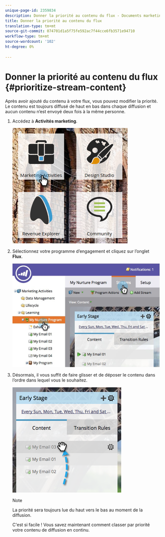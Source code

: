 ```yaml
---
unique-page-id: 2359834
description: Donner la priorité au contenu du flux - Documents marketing - Documentation du produit
title: Donner la priorité au contenu du flux
translation-type: tm+mt
source-git-commit: 074701d1a5f75fe592ac7f44cce6fb3571e94710
workflow-type: tm+mt
source-wordcount: '102'
ht-degree: 0%

---
```



# Donner la priorité au contenu du flux {#prioritize-stream-content}

Après avoir ajouté du contenu à votre flux, vous pouvez modifier la priorité. Le contenu est toujours diffusé de haut en bas dans chaque diffusion et aucun contenu n’est envoyé deux fois à la même personne.

1. Accédez à **Activités marketing**.

   ![](assets/ma.png)

1. Sélectionnez votre programme d’engagement et cliquez sur l’onglet **Flux**.

   ![](assets/cloneasteam-1.jpg)

1. Désormais, il vous suffit de faire glisser et de déposer le contenu dans l’ordre dans lequel vous le souhaitez.

   ![](assets/image2014-9-15-17-3a5-3a45.png)

   >[!NOTE]
   >
   >La priorité sera toujours lue du haut vers le bas au moment de la diffusion.

   C&#39;est si facile ! Vous savez maintenant comment classer par priorité votre contenu de diffusion en continu.
